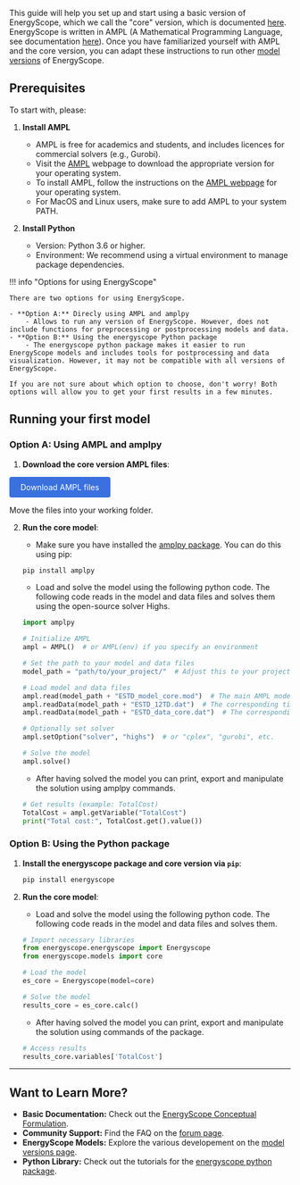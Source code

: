 This guide will help you set up and start using a basic version of EnergyScope, which we call the "core" version, which is documented [here](../explanation/mathematical_framework.md). EnergyScope is written in AMPL (A Mathematical Programming Language, see documentation [here](https://dev.ampl.com/ampl/books/index.html#ampl-a-modeling-language-for-mathematical-programming)). Once you have familiarized yourself with AMPL and the core version, you can adapt these instructions to run other [model versions](../models/index.md) of EnergyScope.

## Prerequisites

To start with, please:

1. **Install AMPL**

    - AMPL is free for academics and students, and includes licences for commercial solvers (e.g., Gurobi). 
    - Visit the [AMPL](https://ampl.com/) webpage to download the appropriate version for your operating system. 
    - To install AMPL, follow the instructions on the [AMPL webpage](https://dev.ampl.com/ampl/install.html) for your operating system. 
    - For MacOS and Linux users, make sure to add AMPL to your system PATH.

2. **Install Python**

    - Version: Python 3.6 or higher.
    - Environment: We recommend using a virtual environment to manage package dependencies.


!!! info "Options for using EnergyScope"

	There are two options for using EnergyScope. 

    - **Option A:** Direcly using AMPL and amplpy
     	- Allows to run any version of EnergyScope. However, does not include functions for preprocessing or postprocessing models and data. 
    - **Option B:** Using the energyscope Python package
    	- The energyscope python package makes it easier to run EnergyScope models and includes tools for postprocessing and data visualization. However, it may not be compatible with all versions of EnergyScope.

	If you are not sure about which option to choose, don't worry! Both options will allow you to get your first results in a few minutes.

## Running your first model

### Option A: Using AMPL and amplpy

1. **Download the core version AMPL files**:

    <div style="text-align: center;">
  <a href='https://gitlab.com/energyscope/energyscope/-/raw/main/docs/assets/ES-core.zip?ref_type=heads&inline=false' target="_blank" 
     style="padding: 10px 20px; background-color:rgb(58, 113, 223); color: white; 
            text-decoration: none; border-radius: 4px; display: inline-block;">
    Download AMPL files
  </a>
</div>

Move the files into your working folder. 

2. **Run the core model**:
    
    - Make sure you have installed the [amplpy package](https://amplpy.ampl.com/en/latest/). You can do this using pip: 

    ```bash
    pip install amplpy
    ```

    - Load and solve the model using the following python code. The following code reads in the model and data files and solves them using the open-source solver Highs. 

    ```python
    import amplpy

    # Initialize AMPL
    ampl = AMPL()  # or AMPL(env) if you specify an environment

    # Set the path to your model and data files
    model_path = "path/to/your_project/"  # Adjust this to your project path

    # Load model and data files
    ampl.read(model_path + "ESTD_model_core.mod")  # The main AMPL model
    ampl.readData(model_path + "ESTD_12TD.dat")  # The corresponding timeseries file
    ampl.readData(model_path + "ESTD_data_core.dat")  # The corresponding data file

    # Optionally set solver
    ampl.setOption("solver", "highs")  # or "cplex", "gurobi", etc.

    # Solve the model
    ampl.solve()
    ```
    
    - After having solved the model you can print, export and manipulate the solution using amplpy commands. 
    
    ```python
    # Get results (example: TotalCost)
    TotalCost = ampl.getVariable("TotalCost")
    print("Total cost:", TotalCost.get().value())
    ```


### Option B: Using the Python package


1. **Install the energyscope package and core version via `pip`**:

    ```bash
    pip install energyscope
    ```

2. **Run the core model**:

    - Load and solve the model using the following python code. The following code reads in the model and data files and solves them. 
    
    ```python
    # Import necessary libraries
    from energyscope.energyscope import Energyscope
    from energyscope.models import core

    # Load the model
    es_core = Energyscope(model=core)

    # Solve the model
    results_core = es_core.calc()
    ```
    
    - After having solved the model you can print, export and manipulate the solution using commands of the package. 

    ```python
    # Access results
    results_core.variables['TotalCost']
    ```

---

## Want to Learn More?

- **Basic Documentation:** Check out the [EnergyScope Conceptual Formulation](../explanation/index.md).
- **Community Support:** Find the FAQ on the [forum page](https://forum.energyscope.net/).
- **EnergyScope Models:** Explore the various developement on the [model versions page](../models/index.md).
- **Python Library:** Check out the tutorials for the [energyscope python package](../library/index.md).
